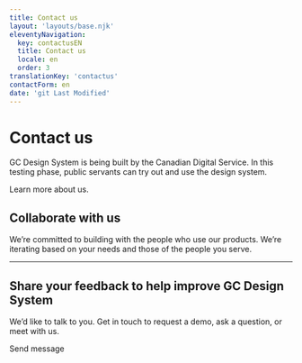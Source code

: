 ```yaml
---
title: Contact us
layout: 'layouts/base.njk'
eleventyNavigation:
  key: contactusEN
  title: Contact us
  locale: en
  order: 3
translationKey: 'contactus'
contactForm: en
date: 'git Last Modified'
---
```


# Contact us

GC Design System is being built by the Canadian Digital Service. In this testing phase, public servants can try out and use the design system.

Learn more <gcds-link href="{{ links.about }}">about us</gcds-link>.

## Collaborate with us

We’re committed to building with the people who use our products. We’re iterating based on your needs and those of the people you serve.

<hr class="my-500" />

## Share your feedback to help improve GC Design System

We’d like to talk to you. Get in touch to request a demo, ask a question, or meet with us.

<form class="my-500 contact-us-form" name="contactEN" method="post" style="min-height: 32rem;" action="/api/submission">
  <input type="hidden" name="form-name" value="contactEN" />
  <input name="honeypot" type="text" aria-label="bot" hidden/>

  <gcds-input type="text" name="name" input-id="name" label="Full name" size="30" autocomplete="name" required></gcds-input>
  <gcds-input type="email" name="email" input-id="email" label="Email address" size="50" autocomplete="email" required></gcds-input>
  <gcds-fieldset fieldset-id="reasonForContact" legend="Reason for your communication" required>
    <gcds-radio-group name="reasonForContact" options='{{ contactus[locale].options | stringify }}'>
    </gcds-radio-group>
  </gcds-fieldset>
  <gcds-textarea name="message" label="Message" textarea-id="message" hint="Write your question or comment." required></gcds-textarea>
  <div hidden>
    <gcds-input type="text" name="bot-field" input-id="bot-field" label="bot"></gcds-input>
  </div>
  <gcds-button button-role="primary" type="submit">
    Send message
  </gcds-button>
</form>
